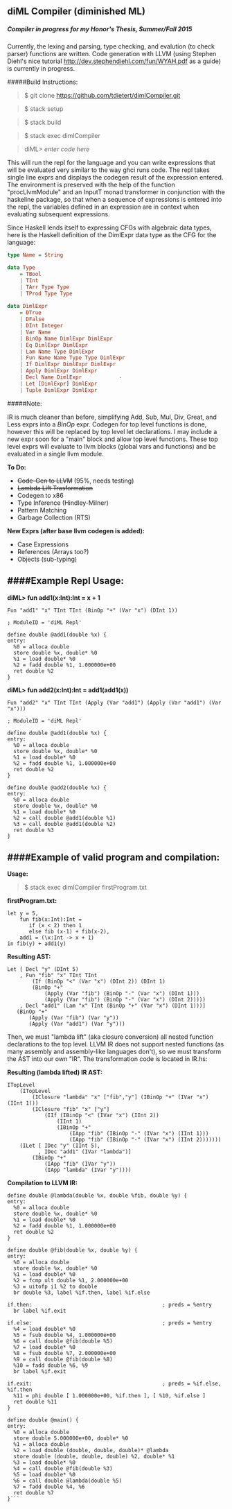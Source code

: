 ## diML Compiler (diminished ML)

##### Compiler in progress for my Honor's Thesis, Summer/Fall 2015
Currently, the lexing and parsing, type checking, and evalution (to check parser) functions are written. Code generation with LLVM (using Stephen Diehl's nice tutorial <http://dev.stephendiehl.com/fun/WYAH.pdf> as a guide) is currently in progress.


#####Build Instructions:

> $ git clone https://github.com/tdietert/dimlCompiler.git

> $ stack setup

> $ stack build

> $ stack exec dimlCompiler

> diML> *enter code here*

This will run the repl for the language and you can write expressions that will be evaluated very similar to the way ghci runs code. The repl takes single line exprs and displays the codegen result of the expression entered. The environment is preserved with the help of the function "procLlvmModule" and an InputT monad transformer in conjunction with the haskeline package, so that when a sequence of expressions is entered into the repl, the variables defined in an expression are in context when evaluating subsequent expressions.


Since Haskell lends itself to expressing CFGs with algebraic data types, here is the Haskell definition of the DimlExpr data type as the CFG for the language:
```haskell
type Name = String

data Type 
    = TBool
    | TInt 
    | TArr Type Type
    | TProd Type Type
    
data DimlExpr 
    = DTrue 
    | DFalse
    | DInt Integer
    | Var Name
    | BinOp Name DimlExpr DimlExpr
    | Eq DimlExpr DimlExpr   
    | Lam Name Type DimlExpr
    | Fun Name Name Type Type DimlExpr      
    | If DimlExpr DimlExpr DimlExpr
    | Apply DimlExpr DimlExpr
    | Decl Name DimlExpr            -
    | Let [DimlExpr] DimlExpr 
    | Tuple DimlExpr DimlExpr
```

#####Note:

IR is much cleaner than before, simplifying Add, Sub, Mul, Div, Great, and Less exprs into a *BinOp* expr. Codegen for top level functions is done, however this will be replaced by top level let declarations. I may include a new expr soon for a "main" block and allow top level functions. These top level exprs will evaluate to llvm blocks (global vars and functions) and be evaluated in a single llvm module.


**To Do:**

- ~~Code-Gen to LLVM~~ (95%, needs testing)
- ~~Lambda Lift Trasformation~~
- Codegen to x86
- Type Inference (Hindley-Milner)
- Pattern Matching
- Garbage Collection (RTS)


**New Exprs (after base llvm codegen is added):**

- Case Expressions
- References (Arrays too?)
- Objects (sub-typing)

####Example Repl Usage:
---

**diML> fun add1(x:Int):Int = x + 1**

```
Fun "add1" "x" TInt TInt (BinOp "+" (Var "x") (DInt 1))

; ModuleID = 'diML Repl'

define double @add1(double %x) {
entry:
  %0 = alloca double
  store double %x, double* %0
  %1 = load double* %0
  %2 = fadd double %1, 1.000000e+00
  ret double %2
}
```

**diML> fun add2(x:Int):Int = add1(add1(x))**

```
Fun "add2" "x" TInt TInt (Apply (Var "add1") (Apply (Var "add1") (Var "x")))

; ModuleID = 'diML Repl'

define double @add1(double %x) {
entry:
  %0 = alloca double
  store double %x, double* %0
  %1 = load double* %0
  %2 = fadd double %1, 1.000000e+00
  ret double %2
}

define double @add2(double %x) {
entry:
  %0 = alloca double
  store double %x, double* %0
  %1 = load double* %0
  %2 = call double @add1(double %1)
  %3 = call double @add1(double %2)
  ret double %3
}
```

####Example of valid program and compilation:
---

**Usage:**
> $ stack exec dimlCompiler firstProgram.txt

**firstProgram.txt:**
```
let y = 5,
    fun fib(x:Int):Int = 
       if (x < 2) then 1
       else fib (x-1) + fib(x-2),
    add1 = (\x:Int -> x + 1)
in fib(y) + add1(y)
```

**Resulting AST:**
```
Let [ Decl "y" (DInt 5)
    , Fun "fib" "x" TInt TInt 
        (If (BinOp "<" (Var "x") (DInt 2)) (DInt 1) 
        (BinOp "+" 
            (Apply (Var "fib") (BinOp "-" (Var "x") (DInt 1))) 
            (Apply (Var "fib") (BinOp "-" (Var "x") (DInt 2)))))
    , Decl "add1" (Lam "x" TInt (BinOp "+" (Var "x") (DInt 1)))] 
   (BinOp "+" 
       (Apply (Var "fib") (Var "y")) 
       (Apply (Var "add1") (Var "y")))
```

Then, we must "lambda lift" (aka closure conversion) all nested function declarations to the top level. LLVM IR does not support nested functions (as many assembly and assembly-like languages don't), so we must transform the AST into our own "IR". The transformation code is located in IR.hs:

**Resulting (lambda lifted) IR AST:**
``` 
ITopLevel 
    (ITopLevel 
        (IClosure "lambda" "x" ["fib","y"] (IBinOp "+" (IVar "x") (IInt 1))) 
        (IClosure "fib" "x" ["y"] 
            (IIf (IBinOp "<" (IVar "x") (IInt 2)) 
                (IInt 1) 
                (IBinOp "+" 
                    (IApp "fib" (IBinOp "-" (IVar "x") (IInt 1))) 
                    (IApp "fib" (IBinOp "-" (IVar "x") (IInt 2))))))) 
    (ILet [ IDec "y" (IInt 5),
          , IDec "add1" (IVar "lambda")] 
        (IBinOp "+" 
            (IApp "fib" (IVar "y")) 
            (IApp "lambda" (IVar "y"))))
```

**Compilation to LLVM IR:**
```
define double @lambda(double %x, double %fib, double %y) {
entry:
  %0 = alloca double
  store double %x, double* %0
  %1 = load double* %0
  %2 = fadd double %1, 1.000000e+00
  ret double %2
}

define double @fib(double %x, double %y) {
entry:
  %0 = alloca double
  store double %x, double* %0
  %1 = load double* %0
  %2 = fcmp ult double %1, 2.000000e+00
  %3 = uitofp i1 %2 to double
  br double %3, label %if.then, label %if.else

if.then:                                          ; preds = %entry
  br label %if.exit

if.else:                                          ; preds = %entry
  %4 = load double* %0
  %5 = fsub double %4, 1.000000e+00
  %6 = call double @fib(double %5)
  %7 = load double* %0
  %8 = fsub double %7, 2.000000e+00
  %9 = call double @fib(double %8)
  %10 = fadd double %6, %9
  br label %if.exit

if.exit:                                          ; preds = %if.else, %if.then
  %11 = phi double [ 1.000000e+00, %if.then ], [ %10, %if.else ]
  ret double %11
}

define double @main() {
entry:
  %0 = alloca double
  store double 5.000000e+00, double* %0
  %1 = alloca double
  %2 = load double (double, double, double)* @lambda
  store double (double, double, double) %2, double* %1
  %3 = load double* %0
  %4 = call double @fib(double %3)
  %5 = load double* %0
  %6 = call double @lambda(double %5)
  %7 = fadd double %4, %6
  ret double %7
}```
